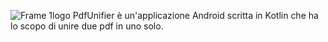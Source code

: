 ![Frame 1logo](https://user-images.githubusercontent.com/80098232/231129816-8cc1f99f-454c-4b42-8f24-3937efa9f7ae.png)
PdfUnifier è un'applicazione Android scritta in Kotlin che ha lo scopo di unire due pdf in uno solo.
